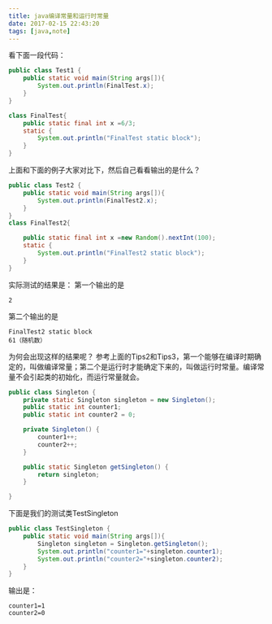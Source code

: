 ```yaml
---
title: java编译常量和运行时常量
date: 2017-02-15 22:43:20
tags: [java,note]
---
```


看下面一段代码：
```java
public class Test1 {
    public static void main(String args[]){
        System.out.println(FinalTest.x);
    }
}

class FinalTest{
    public static final int x =6/3;
    static {
        System.out.println("FinalTest static block");
    }
}
```

上面和下面的例子大家对比下，然后自己看看输出的是什么？
<!--more-->

```java
public class Test2 {
    public static void main(String args[]){
        System.out.println(FinalTest2.x);
    }
}
class FinalTest2{

    public static final int x =new Random().nextInt(100);
    static {
        System.out.println("FinalTest2 static block");
    }
}
```

实际测试的结果是：
第一个输出的是
```
2
```
第二个输出的是
```
FinalTest2 static block
61（随机数）
```

为何会出现这样的结果呢？
参考上面的Tips2和Tips3，第一个能够在编译时期确定的，叫做编译常量；第二个是运行时才能确定下来的，叫做运行时常量。编译常量不会引起类的初始化，而运行常量就会。

```java
public class Singleton {
    private static Singleton singleton = new Singleton();
    public static int counter1;
    public static int counter2 = 0;

    private Singleton() {
        counter1++;
        counter2++;
    }

    public static Singleton getSingleton() {
        return singleton;
    }

}
```

下面是我们的测试类TestSingleton

```java
public class TestSingleton {
    public static void main(String args[]){
        Singleton singleton = Singleton.getSingleton();
        System.out.println("counter1="+singleton.counter1);
        System.out.println("counter2="+singleton.counter2);
    }
}
```

输出是：

```
counter1=1
counter2=0

```
